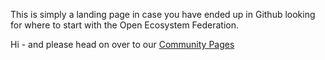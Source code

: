 This is simply a landing page in case you have ended up in Github looking for where to start with the Open Ecosystem Federation.

Hi - and please head on over to our [Community Pages](https://github.com/open-ecosystem-federation/open-ecosystem-federation.github.io)

